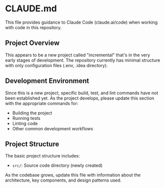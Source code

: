 # CLAUDE.md

This file provides guidance to Claude Code (claude.ai/code) when working with code in this repository.

## Project Overview

This appears to be a new project called "incremental" that's in the very early stages of development. The repository currently has minimal structure with only configuration files (.env, .idea directory).

## Development Environment

Since this is a new project, specific build, test, and lint commands have not been established yet. As the project develops, please update this section with the appropriate commands for:

- Building the project
- Running tests
- Linting code
- Other common development workflows

## Project Structure

The basic project structure includes:
- `src/`: Source code directory (newly created)

As the codebase grows, update this file with information about the architecture, key components, and design patterns used.